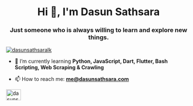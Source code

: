 <h1 align="center">Hi 👋, I'm Dasun Sathsara</h1>
<h3 align="center">Just someone who is always willing to learn and explore new things.</h3>

<p align="left"> <a href="https://twitter.com/dasunsathsaralk" target="blank"><img src="https://img.shields.io/twitter/follow/dasunsathsaralk?logo=twitter&style=for-the-badge" alt="dasunsathsaralk" /></a> </p>

- 🌱 I’m currently learning **Python, JavaScript, Dart, Flutter, Bash Scripting, Web Scraping & Crawling**

- 📫 How to reach me: **me@dasunsathsara.com**

<p align="left">
<a href="https://twitter.com/dasunsathsaralk" target="blank"><img align="center" src="https://raw.githubusercontent.com/rahuldkjain/github-profile-readme-generator/master/src/images/icons/Social/twitter.svg" alt="dasunsathsaralk" height="30" width="40" /></a>
</p>
